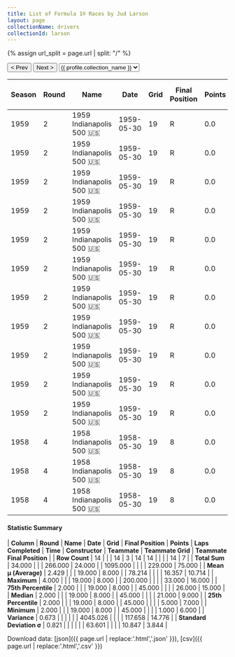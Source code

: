 ```yaml
---
title: List of Formula 1® Races by Jud Larson
layout: page
collectionName: drivers
collectionId: larson
---
```


{% assign url_split = page.url | split: "/" %}
<div id="collection-navigation">
<button onclick="selector.options[selector.selectedIndex-1].value && (window.location = selector.options[selector.selectedIndex-1].value);">&lt; Prev</button>
<button onclick="selector.options[selector.selectedIndex+1].value && (window.location = selector.options[selector.selectedIndex+1].value);">Next &gt;</button>
<select id="selector" onchange="this.options[this.selectedIndex].value && (window.location = this.options[this.selectedIndex].value);">
  {% for collectionId in site.data[page.collectionName].refs %}
    {% if collectionId == page.collectionId %}
      {% assign selected = "selected" %}
    {% else %}
      {% assign selected = "" %}
    {% endif %}
    {% assign profile = site.data[page.collectionName][collectionId].profile %}
    <option value="/f1/{{ page.collectionName }}/{{ collectionId }}/{{ url_split[4] }}" {{ selected }}>{{ profile.collection_name }}</option>
  {% endfor %}
</select>
</div>

| Season | Round | Name | Date | Grid | Final Position | Points | Laps Completed | Time | Constructor | Teammate | Teammate Grid | Teammate Final Position |
|--|--|--|--|--|--|--|--|--|--|--|--|--|
| 1959 | 2 | 1959 Indianapolis 500 🇺🇸 | 1959-05-30 | 19 | R | 0.0 | 45 |   | Kurtis Kraft 🇺🇸 | [Duane Carter 🇺🇸](/f1/drivers/darter) | 12 | 7 |
| 1959 | 2 | 1959 Indianapolis 500 🇺🇸 | 1959-05-30 | 19 | R | 0.0 | 45 |   | Kurtis Kraft 🇺🇸 | [Eddie Johnson 🇺🇸](/f1/drivers/johnson) | 8 | 8 |
| 1959 | 2 | 1959 Indianapolis 500 🇺🇸 | 1959-05-30 | 19 | R | 0.0 | 45 |   | Kurtis Kraft 🇺🇸 | [Paul Russo 🇺🇸](/f1/drivers/paul_russo) | 27 | 9 |
| 1959 | 2 | 1959 Indianapolis 500 🇺🇸 | 1959-05-30 | 19 | R | 0.0 | 45 |   | Kurtis Kraft 🇺🇸 | [Jimmy Daywalt 🇺🇸](/f1/drivers/daywalt) | 13 | 14 |
| 1959 | 2 | 1959 Indianapolis 500 🇺🇸 | 1959-05-30 | 19 | R | 0.0 | 45 |   | Kurtis Kraft 🇺🇸 | [Chuck Arnold 🇺🇸](/f1/drivers/arnold) | 21 | 15 |
| 1959 | 2 | 1959 Indianapolis 500 🇺🇸 | 1959-05-30 | 19 | R | 0.0 | 45 |   | Kurtis Kraft 🇺🇸 | [Jim McWithey 🇺🇸](/f1/drivers/mcwithey) | 33 | 16 |
| 1959 | 2 | 1959 Indianapolis 500 🇺🇸 | 1959-05-30 | 19 | R | 0.0 | 45 |   | Kurtis Kraft 🇺🇸 | [Don Freeland 🇺🇸](/f1/drivers/freeland) | 25 | R |
| 1959 | 2 | 1959 Indianapolis 500 🇺🇸 | 1959-05-30 | 19 | R | 0.0 | 45 |   | Kurtis Kraft 🇺🇸 | [Bob Christie 🇺🇸](/f1/drivers/christie) | 24 | R |
| 1959 | 2 | 1959 Indianapolis 500 🇺🇸 | 1959-05-30 | 19 | R | 0.0 | 45 |   | Kurtis Kraft 🇺🇸 | [Bobby Grim 🇺🇸](/f1/drivers/grim) | 5 | R |
| 1959 | 2 | 1959 Indianapolis 500 🇺🇸 | 1959-05-30 | 19 | R | 0.0 | 45 |   | Kurtis Kraft 🇺🇸 | [Chuck Weyant 🇺🇸](/f1/drivers/weyant) | 29 | R |
| 1959 | 2 | 1959 Indianapolis 500 🇺🇸 | 1959-05-30 | 19 | R | 0.0 | 45 |   | Kurtis Kraft 🇺🇸 | [Red Amick 🇺🇸](/f1/drivers/amick) | 26 | R |
| 1958 | 4 | 1958 Indianapolis 500 🇺🇸 | 1958-05-30 | 19 | 8 | 0.0 | 200 | +5:34.02 | Watson 🇺🇸 | [Jimmy Reece 🇺🇸](/f1/drivers/reece) | 3 | 6 |
| 1958 | 4 | 1958 Indianapolis 500 🇺🇸 | 1958-05-30 | 19 | 8 | 0.0 | 200 | +5:34.02 | Watson 🇺🇸 | [Dick Rathmann 🇺🇸](/f1/drivers/dick_rathmann) | 1 | R |
| 1958 | 4 | 1958 Indianapolis 500 🇺🇸 | 1958-05-30 | 19 | 8 | 0.0 | 200 | +5:34.02 | Watson 🇺🇸 | [Ed Elisian 🇺🇸](/f1/drivers/elisian) | 2 | R |

#### Statistic Summary

| **Column** | **Round** | **Name** | **Date** | **Grid** | **Final Position** | **Points** | **Laps Completed** | **Time** | **Constructor** | **Teammate** | **Teammate Grid** | **Teammate Final Position** |
| **Row Count** | 14 |  |  | 14 | 3 | 14 | 14 |  |  |  | 14 | 7 |
| **Total Sum** | 34.000 |  |  | 266.000 | 24.000 |  | 1095.000 |  |  |  | 229.000 | 75.000 |
| **Mean μ (Average)** | 2.429 |  |  | 19.000 | 8.000 |  | 78.214 |  |  |  | 16.357 | 10.714 |
| **Maximum** | 4.000 |  |  | 19.000 | 8.000 |  | 200.000 |  |  |  | 33.000 | 16.000 |
| **75th Percentile** | 2.000 |  |  | 19.000 | 8.000 |  | 45.000 |  |  |  | 26.000 | 15.000 |
| **Median** | 2.000 |  |  | 19.000 | 8.000 |  | 45.000 |  |  |  | 21.000 | 9.000 |
| **25th Percentile** | 2.000 |  |  | 19.000 | 8.000 |  | 45.000 |  |  |  | 5.000 | 7.000 |
| **Minimum** | 2.000 |  |  | 19.000 | 8.000 |  | 45.000 |  |  |  | 1.000 | 6.000 |
| **Variance** | 0.673 |  |  |  |  |  | 4045.026 |  |  |  | 117.658 | 14.776 |
| **Standard Deviation σ** | 0.821 |  |  |  |  |  | 63.601 |  |  |  | 10.847 | 3.844 |

Download data: [json]({{ page.url | replace:'.html','.json' }}), [csv]({{ page.url | replace:'.html','.csv' }})
